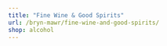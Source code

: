 ```yaml
---
title: "Fine Wine & Good Spirits"
url: /bryn-mawr/fine-wine-and-good-spirits/
shop: alcohol
---
```


